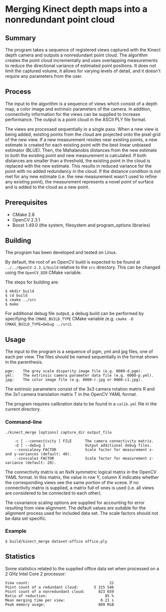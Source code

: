 Merging Kinect depth maps into a nonredundant point cloud
=========================================================

Summary
-------

The program takes a sequence of registered views captured with the Kinect depth
camera and outputs a nonredundant point cloud. The algorithm creates the point
cloud incrementally and uses overlapping measurements to reduce the directional
variance of estimated point positions. It does not limit the captured volume, it
allows for varying levels of detail, and it doesn't require any parameters from
the user.

Process
-------

The input to the algorithm is a sequence of views which consist of a depth
map, a color image and extrinsic parameters of the camera. In addition,
connectivity information for the views can be supplied to increase
performance.  The output is a point cloud in the ASCII PLY file format.

The views are processed sequentially in a single pass. When a new view is being
added, existing points from the cloud are projected onto the pixel grid of the
new view. If a new measurement resides near existing points, a new estimate is
created for each existing point with the best linear unbiased estimator (BLUE).
Then, the Mahalanobis distances from the new estimate to both the existing point
and new measurement is calculated. If both distances are smaller than a threshold,
the existing point in the cloud is replaced with the new estimate. This results
in reduced variance for the point with no added redundancy in the cloud. If the
distance condition is not met for any new estimate (i.e. the new measurement
wasn't used to refine any existing point), the measurement represents a novel
point of surface and is added to the cloud as a new point.

Prerequisites
-------------

* CMake 2.8
* OpenCV 2.3.1
* Boost 1.49.0 (the system, filesystem and program_options libraries)

Building
--------

The program has been developed and tested on Linux.

By default, the root of an OpenCV build is expected to be found at
`../../OpenCV-2.3.1/build` relative to the `src` directory. This can be changed
using the `OpenCV_DIR` CMake variable.

The steps for building are:

    $ mkdir build
    $ cd build
    $ cmake ../src
    $ make

For additional debug file output, a debug build can be performed by specifying
the `CMAKE_BUILD_TYPE` CMake variable (e.g. `cmake -D CMAKE_BUILD_TYPE=Debug ../src`).

Usage
-----

The input to the program is a sequence of pgm, yml and jpg files, one of each
per view.  The files should be named sequentially in the format shown in the
parenthesis.

    pgm:    The grey scale disparity image file (e.g. 0000-d.pgm).
    yml:    The extrinsic camera parameter data file (e.g. 0000-p.yml).
    jpg:    The color image file (e.g. 0000-r.jpg or 0000-c1.jpg).

The extrinsic parameters consist of the 3x3 camera rotation matrix R and
the 3x1 camera translation matrix T in the OpenCV YAML format.

The program requires calibration data to be found in a `calib.yml` file in the
current directory.

### Command-line

    ./kinect_merge [options] capture_dir output_file

        -c [ --connectivity ] FILE      The camera connectivity matrix.
        -d [ --debug ]                  Output additional debug files.
        --covscalexy FACTOR             Scale factor for measurement x- and y-variances (default: 40).
        --covscalez FACTOR              Scale factor for measurement z-variance (default: 20).

The connectivity matrix is an NxN symmetric logical matrix in the OpenCV YAML
format. In this matrix, the value in row Y, column X indicates whether the
corresponding views see the same portion of the scene. If no connectivity matrix
is supplied, a matrix full of ones is used (i.e. all views are considered to be
connected to each other).

The covariance scaling options are supplied for accounting for error resulting
from view alignment.  The default values are suitable for the alignment process
used for included data set. The scale factors should not be data set specific.

### Example

    $ build/kinect_merge dataset-office office.ply

Statistics
----------

Some statistics related to the supplied office data set when processed on
a 2 GHz Intel Core 2 processor:

    View count:                                    22
    Point count of a redundant cloud:       5 315 546
    Point count of a nonredundant cloud:      823 659
    Ratio of reduction:                          85 %
    Mean merging time per view:                0.21 s
    Peak memory usage:                        809 MiB
